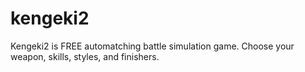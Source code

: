 kengeki2
========

Kengeki2 is FREE automatching battle simulation game. Choose your weapon, skills, styles, and finishers.